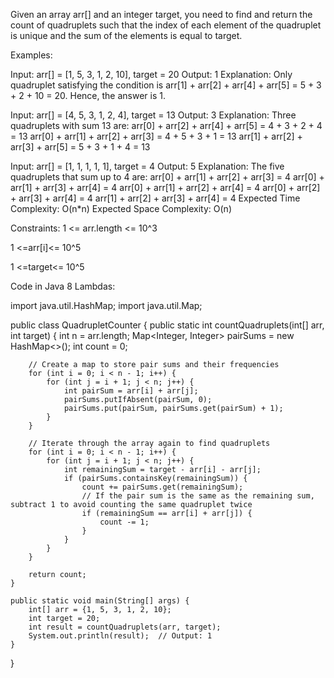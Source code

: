 

Given an array arr[] and an integer target, 
you need to find and return the count of 
quadruplets such that the index of 
each element of the quadruplet is unique 
and the sum of the elements is equal to 
target.

Examples:

Input: arr[] = [1, 5, 3, 1, 2, 10], target = 20
Output: 1
Explanation: Only quadruplet satisfying 
the condition is 
arr[1] + arr[2] + arr[4] + arr[5] 
= 5 + 3 + 2 + 10 = 20. 
Hence, the answer is 1.

Input: arr[] = [4, 5, 3, 1, 2, 4], target = 13
Output: 3
Explanation: Three quadruplets with sum 13 are:
arr[0] + arr[2] + arr[4] + arr[5] = 4 + 3 + 2 + 4 = 13
arr[0] + arr[1] + arr[2] + arr[3] = 4 + 5 + 3 + 1 = 13
arr[1] + arr[2] + arr[3] + arr[5] = 5 + 3 + 1 + 4 = 13

Input: arr[] = [1, 1, 1, 1, 1], target = 4
Output: 5
Explanation: The five quadruplets that 
sum up to 4 are:
arr[0] + arr[1] + arr[2] + arr[3] = 4
arr[0] + arr[1] + arr[3] + arr[4] = 4
arr[0] + arr[1] + arr[2] + arr[4] = 4
arr[0] + arr[2] + arr[3] + arr[4] = 4
arr[1] + arr[2] + arr[3] + arr[4] = 4
Expected Time Complexity: O(n*n)
Expected Space Complexity: O(n)

Constraints:
1 <= arr.length <= 10^3

1 <=arr[i]<= 10^5

1 <=target<= 10^5

Code in Java 8 Lambdas:

import java.util.HashMap;
import java.util.Map;

public class QuadrupletCounter {
    public static int countQuadruplets(int[] arr, int target) {
        int n = arr.length;
        Map<Integer, Integer> pairSums = new HashMap<>();
        int count = 0;

        // Create a map to store pair sums and their frequencies
        for (int i = 0; i < n - 1; i++) {
            for (int j = i + 1; j < n; j++) {
                int pairSum = arr[i] + arr[j];
                pairSums.putIfAbsent(pairSum, 0);
                pairSums.put(pairSum, pairSums.get(pairSum) + 1);
            }
        }

        // Iterate through the array again to find quadruplets
        for (int i = 0; i < n - 1; i++) {
            for (int j = i + 1; j < n; j++) {
                int remainingSum = target - arr[i] - arr[j];
                if (pairSums.containsKey(remainingSum)) {
                    count += pairSums.get(remainingSum);
                    // If the pair sum is the same as the remaining sum, subtract 1 to avoid counting the same quadruplet twice
                    if (remainingSum == arr[i] + arr[j]) {
                        count -= 1;
                    }
                }
            }
        }

        return count;
    }

    public static void main(String[] args) {
        int[] arr = {1, 5, 3, 1, 2, 10};
        int target = 20;
        int result = countQuadruplets(arr, target);
        System.out.println(result);  // Output: 1
    }
}









